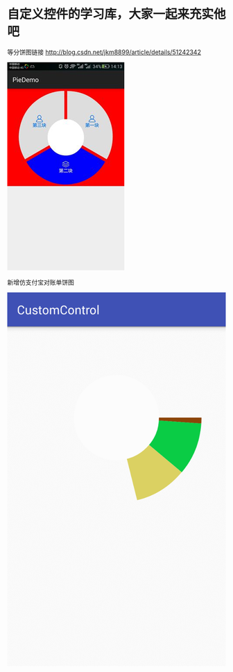 # 自定义控件的学习库，大家一起来充实他吧
等分饼图链接 http://blog.csdn.net/jkm8899/article/details/51242342

![等分饼图](https://raw.githubusercontent.com/jjiangkm/CustomControl/master/pic/3.jpg)

新增仿支付宝对账单饼图

![支付宝对账单](https://raw.githubusercontent.com/jjiangkm/CustomControl/master/pic/alipaypieview.gif)